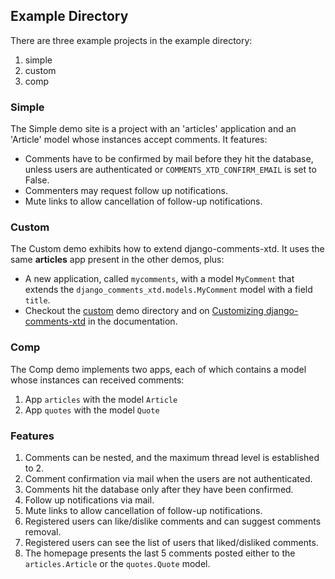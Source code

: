 ## Example Directory ##

There are three example projects in the example directory:

 1. simple
 2. custom
 3. comp

### Simple ###

The Simple demo site is a project with an 'articles' application and an 'Article' model whose instances accept comments. It features: 

 * Comments have to be confirmed by mail before they hit the database, unless users are authenticated or `COMMENTS_XTD_CONFIRM_EMAIL` is set to False. 
 * Commenters may request follow up notifications.
 * Mute links to allow cancellation of follow-up notifications.


### Custom ###

The Custom demo exhibits how to extend django-comments-xtd. It uses the same **articles** app present in the other demos, plus:

 * A new application, called `mycomments`, with a model `MyComment` that extends the `django_comments_xtd.models.MyComment` model with a field `title`.
 * Checkout the [custom](https://github.com/danirus/django-comments-xtd/example/custom/) demo directory and on [Customizing django-comments-xtd](http://django-comments-xtd.readthedocs.io/en/latest/extending.html) in the documentation.


### Comp ###

The Comp demo implements two apps, each of which contains a model whose instances can received comments:

 1. App `articles` with the model `Article`
 1. App `quotes` with the model `Quote`
    
### Features

 1. Comments can be nested, and the maximum thread level is established to 2.
 1. Comment confirmation via mail when the users are not authenticated.
 1. Comments hit the database only after they have been confirmed.
 1. Follow up notifications via mail.
 1. Mute links to allow cancellation of follow-up notifications.
 1. Registered users can like/dislike comments and can suggest comments removal.
 1. Registered users can see the list of users that liked/disliked comments.
 1. The homepage presents the last 5 comments posted either to the `articles.Article` or the `quotes.Quote` model.
